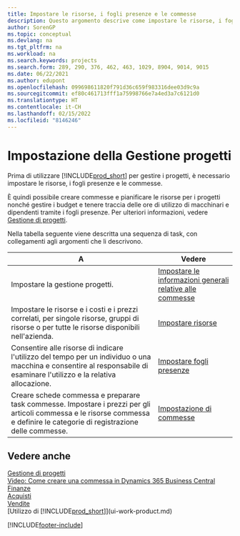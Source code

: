 ```yaml
---
title: Impostare le risorse, i fogli presenze e le commesse
description: Questo argomento descrive come impostare le risorse, i fogli presenze e le commesse per gestire progetti e budget.
author: SorenGP
ms.topic: conceptual
ms.devlang: na
ms.tgt_pltfrm: na
ms.workload: na
ms.search.keywords: projects
ms.search.form: 289, 290, 376, 462, 463, 1029, 8904, 9014, 9015
ms.date: 06/22/2021
ms.author: edupont
ms.openlocfilehash: 099698611820f791d36c659f983316dee03d9c9a
ms.sourcegitcommit: ef80c461713fff1a75998766e7a4ed3a7c6121d0
ms.translationtype: HT
ms.contentlocale: it-CH
ms.lasthandoff: 02/15/2022
ms.locfileid: "8146246"
---
```

# <a name="setting-up-project-management"></a>Impostazione della Gestione progetti

Prima di utilizzare [!INCLUDE[prod_short](includes/prod_short.md)] per gestire i progetti, è necessario impostare le risorse, i fogli presenze e le commesse.

È quindi possibile creare commesse e pianificare le risorse per i progetti nonché gestire i budget e tenere traccia delle ore di utilizzo di macchinari e dipendenti tramite i fogli presenze. Per ulteriori informazioni, vedere [Gestione di progetti](projects-manage-projects.md).  

Nella tabella seguente viene descritta una sequenza di task, con collegamenti agli argomenti che li descrivono.

| A | Vedere |
| --- | --- |
| Impostare la gestione progetti.|[Impostare le informazioni generali relative alle commesse](projects-how-setup-jobs.md#to-set-general-information-for-jobs)|
| Impostare le risorse e i costi e i prezzi correlati, per singole risorse, gruppi di risorse o per tutte le risorse disponibili nell'azienda. |[Impostare risorse](projects-how-setup-resources.md) |
| Consentire alle risorse di indicare l'utilizzo del tempo per un individuo o una macchina e consentire al responsabile di esaminare l'utilizzo e la relativa allocazione. |[Impostare fogli presenze](projects-how-setup-time-sheets.md) |
| Creare schede commessa e preparare task commesse. Impostare i prezzi per gli articoli commessa e le risorse commessa e definire le categorie di registrazione delle commesse. |[Impostazione di commesse](projects-how-setup-jobs.md) |

## <a name="see-also"></a>Vedere anche

[Gestione di progetti](projects-manage-projects.md)  
[Video: Come creare una commessa in Dynamics 365 Business Central](https://www.youtube.com/watch?v=VqaPWr7BWmw)  
[Finanze](finance.md)  
[Acquisti](purchasing-manage-purchasing.md)  
[Vendite](sales-manage-sales.md)  
[Utilizzo di [!INCLUDE[prod_short](includes/prod_short.md)]](ui-work-product.md)  


[!INCLUDE[footer-include](includes/footer-banner.md)]